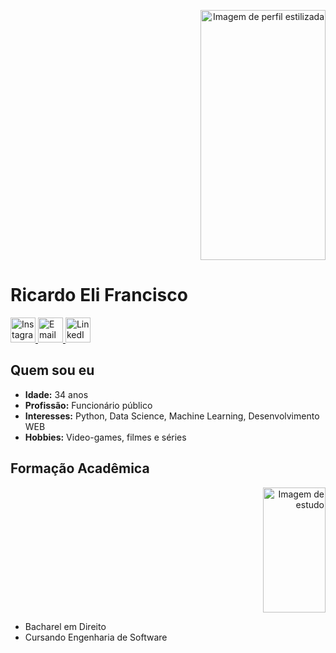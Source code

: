 <p align="right">
  <img src="URL_DA_IMAGEM_DAFT_PUNK_CAT_ALTERADA" width="200" height="400" alt="Imagem de perfil estilizada"/>
</p>

# Ricardo Eli Francisco

<p align="left">
  <a href="https://www.instagram.com/ricardoelif">
    <img src="URL_DO_ÍCONE_INSTAGRAM_ESTILIZADO" width="40" height="40" alt="Instagram"/>
  </a>
  <a href="mailto:contato@ricardoelca">
    <img src="URL_DO_ÍCONE_EMAIL_ESTILIZADO" width="40" height="40" alt="Email"/>
  </a>
  <a href="https://www.linkedin.com/in/ricardoelif">
    <img src="URL_DO_ÍCONE_LINKEDIN_ESTILIZADO" width="40" height="40" alt="LinkedIn"/>
  </a>
</p>

## Quem sou eu

- **Idade:** 34 anos
- **Profissão:** Funcionário público
- **Interesses:** Python, Data Science, Machine Learning, Desenvolvimento WEB
- **Hobbies:** Video-games, filmes e séries

## Formação Acadêmica

<p align="right">
  <img src="URL_DA_IMAGEM_ESTUDIOSO_ALTERADA" width="100" height="200" alt="Imagem de estudo"/>
</p>

- Bacharel em Direito
- Cursando Engenharia de Software
